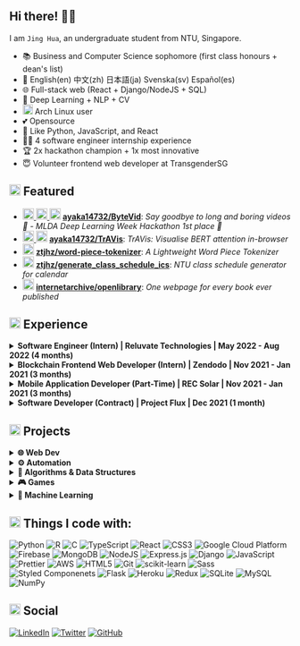 ## Hi there! 👋🏻

I am `Jing Hua`, an undergraduate student from NTU, Singapore.

- 📚 Business and Computer Science sophomore (first class honours + dean's list)
- 💬 English(en) 中文(zh) 日本語(ja) Svenska(sv) Español(es)
- 🌐 Full-stack web (React + Django/NodeJS + SQL)
- 🧠 Deep Learning + NLP + CV
- <img height="18" src="https://user-images.githubusercontent.com/59118459/192527457-e6c52b04-68c2-4845-9943-f7856b8d3004.svg"/> Arch Linux user
- 💕 Opensource
- 💜 Like Python, JavaScript, and React
- 👩‍💻 4 software engineer internship experience
- 🏆 2x hackathon champion + 1x most innovative
- 😇 Volunteer frontend web developer at TransgenderSG

## <img src="https://user-images.githubusercontent.com/59118459/169727506-bdad0074-da23-4b4e-9f5e-9b11ab9521db.gif" alt="star3" width="20px"/> Featured

- <a href='https://github.com/ztjhz' title='ztjhz'> <img src='https://avatars.githubusercontent.com/u/59118459?v=4' height='20' width='20'/></a><a href='https://github.com/ayaka14732' title='ayaka14732'> <img src='https://avatars.githubusercontent.com/u/68557794?v=4' height='20' width='20'/></a><a href='https://github.com/xJQx' title='xJQx'> <img src='https://avatars.githubusercontent.com/u/47933193?v=4' height='20' width='20'/></a> [**ayaka14732/ByteVid**](https://github.com/ayaka14732/ByteVid): _Say goodbye to long and boring videos 👋 - MLDA Deep Learning Week Hackathon 1st place 🥇_
- <a href='https://github.com/ztjhz' title='ztjhz'> <img src='https://avatars.githubusercontent.com/u/59118459?v=4' height='20' width='20'/></a><a href='https://github.com/ayaka14732' title='ayaka14732'> <img src='https://avatars.githubusercontent.com/u/68557794?v=4' height='20' width='20'/></a> [**ayaka14732/TrAVis**](https://github.com/ayaka14732/TrAVis): _TrAVis: Visualise BERT attention in-browser_
- <a href='https://github.com/ztjhz' title='ztjhz'> <img src='https://avatars.githubusercontent.com/u/59118459?v=4' height='20' width='20'/></a> [**ztjhz/word-piece-tokenizer**](https://github.com/ztjhz/word-piece-tokenizer): _A Lightweight Word Piece Tokenizer_
- <a href='https://github.com/ztjhz' title='ztjhz'> <img src='https://avatars.githubusercontent.com/u/59118459?v=4' height='20' width='20'/></a> [**ztjhz/generate_class_schedule_ics**](https://github.com/ztjhz/generate_class_schedule_ics): _NTU class schedule generator for calendar_
- <a href='https://github.com/internetarchive' title='internetarchive'> <img src='https://avatars.githubusercontent.com/u/130493?s=200&v=4' height='20' width='20'/></a> [**internetarchive/openlibrary**](https://github.com/internetarchive/openlibrary): _One webpage for every book ever published_

## <img src="https://user-images.githubusercontent.com/59118459/194571865-99c38b11-ed67-4052-b4f2-6c25ed429ea1.gif" alt="work" width="20px" height="20px"/> Experience

<details>
  <summary><b>Software Engineer (Intern) | Reluvate Technologies | May 2022 - Aug 2022 (4 months)</b></summary>

    👨‍💻 Work:
    - Singlehandedly developed from scratch an interactive and complex e-learning platform and marketplace in Typescript and React
    - Collaborated effectively with UI/UX designer, backend developer, and clients from different countries

    🥇 Achievement:
    - Received high praises from CTO and was given a return offer

    📚 𝗧𝗲𝗰𝗵 𝗦𝘁𝗮𝗰𝗸:
    - TypeScript, React.js, MUI

https://user-images.githubusercontent.com/59118459/190162852-df4d4eaa-e895-4ae5-9664-b8b3cf172f29.mp4

</details>

<details>
  <summary><b>Blockchain Frontend Web Developer (Intern) | Zendodo | Nov 2021 - Jan 2021 (3 months)</b></summary>

    👨‍💻 Work:
    - Developed a blockchain NFT gaming web application in 𝗧𝘆𝗽𝗲𝘀𝗰𝗿𝗶𝗽𝘁, 𝗦𝗔𝗦𝗦 and 𝗡𝗲𝘅𝘁.𝗷𝘀 (𝗥𝗲𝗮𝗰𝘁)
    - Engineered reusable components to speed up development efficiency and improve code quality

    🥇 Achievement:
    - Awarded performance bonus for outstanding performance

    📚 𝗧𝗲𝗰𝗵 𝗦𝘁𝗮𝗰𝗸:
    - SASS, TypeScript, Next.js (React)
    - Blockchain API

https://user-images.githubusercontent.com/59118459/169631280-79699a85-6dc4-4ba4-bbd9-ce5167c02737.mp4

https://user-images.githubusercontent.com/59118459/169631284-0b39e779-23b1-49c8-9c31-982fa4ac609b.mp4

</details>

<details>
  <summary><b>Mobile Application Developer (Part-Time) | REC Solar | Nov 2021 - Jan 2021 (3 months)</b></summary>

    👨‍💻 Work:
    - Developed frontend mobile application using 𝗣𝗼𝘄𝗲𝗿𝗔𝗽𝗽𝘀
    - Designed and 𝗼𝗽𝘁𝗶𝗺𝗶𝘀𝗲𝗱 𝗿𝗲𝗹𝗮𝘁𝗶𝗼𝗻𝗮𝗹 𝗱𝗮𝘁𝗮𝗯𝗮𝘀𝗲 to reduce redundancy
    - Performed rigorous testing to identify and fix bugs
    - Published 𝗰𝗹𝗲𝗮𝗿 𝗮𝗻𝗱 𝗲𝗳𝗳𝗲𝗰𝘁𝗶𝘃𝗲 𝗱𝗼𝗰𝘂𝗺𝗲𝗻𝘁𝗮𝘁𝗶𝗼𝗻𝘀 for users and developers
    - Organized meetings with stakeholders

    🥇 Achievement:
    - Improved maintenance efficiency by 𝟮𝟱%, and reduced paper wastage by 𝟭𝟱%
    - Exceeded expectations and received outstanding commendation and monetary award

    📚 𝗧𝗲𝗰𝗵 𝗦𝘁𝗮𝗰𝗸:
    - PowerApps, PowerFx, PowerAutomate

[📃 Letter of Recommendation](https://github.com/ztjhz/ztjhz/files/8746200/REC.Commendation.Letter.Jing.Hua.pdf)

https://user-images.githubusercontent.com/59118459/169630820-7df42eef-2be3-4105-a22d-794ef6af302c.mp4

</details>

<details>
  <summary><b>Software Developer (Contract) | Project Flux | Dec 2021 (1 month)</b></summary>

    👨‍💻 𝗖𝗼𝗻𝘁𝗿𝗶𝗯𝘂𝘁𝗶𝗼𝗻𝘀:
    - Developed major client facing features in Angular and deployed them with Google App Engine on the Google Cloud Platform
    - Mentored onboarding software developers and wrote code reviews and
      documentations for other developers
    - Collaborated effectively in a cross-border, multi-cultural team

    🥇 Achievement:
    - Reduced page load speed by 𝟳𝟬% and increased user satisfaction by 𝟯𝟭%
    - Achieved the highest intern performance rating

    📚 𝗧𝗲𝗰𝗵 𝗦𝘁𝗮𝗰𝗸:
    - Frontend: HTML, CSS, JavaScript, Angular 1.7
    - Backend: Python
    - Database: Cloud Firestore
    - Deployment: Google Cloud Platform (App Engine, Cloud Storage, Cloud Endpoints)

[📃 Letter of Recommendation](https://github.com/ztjhz/ztjhz/files/8746222/Letter.of.Recommendation.-.Jing.Hua.pdf)

![home-page](https://user-images.githubusercontent.com/59118459/169631391-5796bae5-1a91-4346-a466-4c2e5b26f0f2.jpeg)
![Omicron Tracker Page](https://user-images.githubusercontent.com/59118459/169631393-8688cc24-d04e-4625-9ce9-527ce41ec649.jpeg)
![cookie-page](https://user-images.githubusercontent.com/59118459/169631396-a5df2077-7f82-4b8b-9f45-282e6faf7220.jpeg)

</details>

## <img src="https://user-images.githubusercontent.com/59118459/169634580-cf0d3886-3703-4ab7-8b28-f4aa869541a2.gif" alt="BunnyStudyRead" width="20px" height="20px"/> Projects

<details>
  <summary><b>🌐 Web Dev</b></summary>
 <dl>
  <dt>Full Stack</dt>
   <ul>
    <li><a href="https://github.com/ztjhz/PokeApp" alt="pokeapp">PokeApp | Fullstack + Cloud Deployment (Django, React, Redux, AWS EC2 + RDS)</a></li>
    <li><img src="https://user-images.githubusercontent.com/59118459/194571865-99c38b11-ed67-4052-b4f2-6c25ed429ea1.gif" alt="work" width="15px" height="15ppx"/><a href="https://gist.github.com/ztjhz/ba045cfc4811b82e97e840819449fd98#file-3-recsolar-md" alt="recsolar"> Maintenance App | Rec Solar</a></li>
    <li><a href="https://github.com/ztjhz/memories-web-app" alt="memories-web-app">Memories (MERN)</a></li>
   </ul>
  <dt>Front end</dt>
   <ul>
    <li><img src="https://user-images.githubusercontent.com/59118459/194571865-99c38b11-ed67-4052-b4f2-6c25ed429ea1.gif" alt="work" width="15px" height="15px"/><a href="https://tjh.sg/reluvate" alt="trehaus"> Complex and Interactive E-Learning Platform | Reluvate Technologies - Trehaus</a></li>
    <li><img src="https://user-images.githubusercontent.com/59118459/194571865-99c38b11-ed67-4052-b4f2-6c25ed429ea1.gif" alt="work" width="15px" height="15px"/><a href="https://tjh.sg/zendodo" alt="zendodo"> NFT Gaming Web App | Zendodo</a></li>
    <li><a href="https://tohjinghua.com" alt="portfolio">Portfolio Website</a></li>
    <li><a href="https://github.com/ztjhz/netflix-clone" alt="neflix_clone">Netflix Clone (Front End)</a></li>
    <li><a href="https://github.com/ztjhz/pathfinding-visualiser" alt="pathfinding">Pathfinding Visualizer</a></li>
    <li><a href="https://github.com/ztjhz/sorting-visualiser" alt="sorting">Sorting Visualizer</a></li>
   </ul>

  <dt>Back end</dt>
    <ul>
      <li><a href="https://github.com/ztjhz/django-mail-server" alt="django-mail-server">Django Mail Server</a></li>
      <li><a href="https://github.com/ztjhz/django-ecommerce-server" alt="django-ecommerce-server">Django Ecommerce Server</a></li>
      <li><a href="https://github.com/ztjhz/django-wiki-server" alt="django-wiki-server">Django Wiki Server</a></li>
      <li><a href="https://github.com/ztjhz/django-social-media-server" alt="django-social-media-server">Django Social Media Server</a></li>
    </ul>
</dl>
</details>

<details>
  <summary><b>⚙️ Automation</b></summary>
 <ul>
  <li><a href="https://github.com/ztjhz/generate_class_schedule_ics" alt="class_schedule">Class Schedule Generator</a></li>
  <li><a href="https://github.com/ztjhz/crypto-portfolio" alt="finance_tracker">Personal Finance Tracker</a></li>
 </ul>
</details>

<details>
  <summary><b>🧠 Algorithms & Data Structures</b></summary>
 <ul>
  <li><a href="https://github.com/ztjhz/pathfinding-visualiser" alt="pathfinding">Pathfinding Visualizer</a></li>
  <li><a href="https://github.com/ztjhz/sorting-visualiser" alt="sorting">Sorting Visualizer</a></li>
  <li><a href="https://github.com/ztjhz/Hash-Table-in-C" alt="C_hashtable">Hashtable in C</a></li>
 </ul>
</details>

<details>
  <summary><b>🎮 Games</b></summary>
 <ul>
  <li><a href="https://github.com/ztjhz/TicTacToe" alt="tictactoe">TicTacToe</a></li>
  <li><a href="https://github.com/ztjhz/snake-game" alt="snake_game">Snake Game</a></li>
 </ul>
</details>

<details>
  <summary><b>🤖 Machine Learning</b></summary>
 <ul>
  <li><img src="https://user-images.githubusercontent.com/59118459/169634580-cf0d3886-3703-4ab7-8b28-f4aa869541a2.gif" alt="BunnyStudyRead" width="15px" height="15px"/><a href="https://github.com/ztjhz/SC1015-Project" alt="food_forecast"> AniFame - Anime Success Predictor</a></li>
  <li><a href="https://github.com/ztjhz/food-stock-demand-forecast" alt="food_forecast">Food Stock Demand Forecast</a></li>
 </ul>
</details>

## <img src="https://user-images.githubusercontent.com/59118459/194571601-3db32470-58c8-49e0-b201-5aedff2dcbbf.gif" alt="stars" width="20px" height="20px"/> Things I code with:

![Python](http://img.shields.io/badge/Python-3776AB?style=flat-square&logo=python&logoColor=ffffff)
![R](http://img.shields.io/badge/-R-3776AB?style=flat-square&logo=r&logoColor=ffffff)
![C](http://img.shields.io/badge/-C-3776AB?style=flat-square&logo=c&logoColor=ffffff)
![TypeScript](https://img.shields.io/badge/TypeScript-%23007ACC.svg?style=flat-square&logo=typescript&logoColor=white)
![React](https://img.shields.io/badge/React-%23007ACC?style=flat-square&logo=react&logoColor=white)
![CSS3](https://img.shields.io/badge/-CSS3-%231572B6?style=flat-square&logo=css3)
![Google Cloud Platform](https://img.shields.io/badge/-Google_Cloud_Platform-1a73e8?style=flat-square&logo=google-cloud&logoColor=white)
![Firebase](https://img.shields.io/badge/firebase-%234285F4.svg?style=flat-square&logo=firebase)
![MongoDB](https://img.shields.io/badge/MongoDB-%234ea94b.svg?style=flat-square&logo=mongodb&logoColor=white)
![NodeJS](https://img.shields.io/badge/Nodejs-43853d?style=flat-square&logo=node.js&logoColor=white)
![Express.js](https://img.shields.io/badge/Expressjs-43853d.svg?style=flat-square&logo=express&logoColor=white)
![Django](https://img.shields.io/badge/-Django-047728?style=flat-square&logo=django)
![JavaScript](https://img.shields.io/badge/-JavaScript-yellow?style=flat-square&logo=javascript&logoColor=white)
![Prettier](https://img.shields.io/badge/-Prettier-E7A93E?style=flat-square&logo=prettier&logoColor=white)
![AWS](https://img.shields.io/badge/AWS-%23FF9900.svg?style=flat-square&logo=amazon-aws&logoColor=white)
![HTML5](https://img.shields.io/badge/-HTML5-E34F26?style=flat-square&logo=html5&logoColor=ffffff)
![Git](https://img.shields.io/badge/-Git-F05032?style=flat-square&logo=git&logoColor=white)
![scikit-learn](https://img.shields.io/badge/scikit--learn-F06032.svg?style=flat-square&logo=scikit-learn&logoColor=white)
![Sass](https://img.shields.io/badge/Sass-CC6699?style=flat-square&logo=sass&logoColor=white)
![Styled Componenets](https://img.shields.io/badge/-Styled_Components-db7092?style=flat-square&logo=styled-components&logoColor=white)
![Flask](https://img.shields.io/badge/Flask-311C87.svg?style=flat-square&logo=flask&logoColor=white)
![Heroku](https://img.shields.io/badge/-Heroku-430098?style=flat-square&logo=heroku&logoColor=white)
![Redux](https://img.shields.io/badge/Redux-764ABC?style=flat-square&logo=redux&logoColor=white)
![SQLite](https://img.shields.io/badge/Sqlite-%2307405e.svg?style=flat-square&logo=sqlite&logoColor=white)
![MySQL](https://img.shields.io/badge/MySQL-%2307405e.svg?style=flat-square&logo=mysql&logoColor=white)
![NumPy](https://img.shields.io/badge/numpy-%23013243.svg?style=flat-square&logo=numpy&logoColor=white)

## <img src="https://user-images.githubusercontent.com/59118459/193049628-b56bba85-b2da-4d04-8bd1-7f79ea015feb.gif" alt="mewheart" width="20px" height="20px" /> Social

[![LinkedIn](https://img.shields.io/badge/-Jing_Hua-0077B5?style=flat-square&logo=Linkedin&logoColor=white&link=https://www.linkedin.com/in/tohjinghua/)](https://www.linkedin.com/in/tohjinghua/)
[![Twitter](https://img.shields.io/badge/-@nikushii__-1DA1F2?style=flat-square&logo=twitter&logoColor=white)](https://twitter.com/nikushii_)
[![GitHub](https://img.shields.io/github/followers/ztjhz?style=social&label=Follow)](https://github.com/ztjhz)
